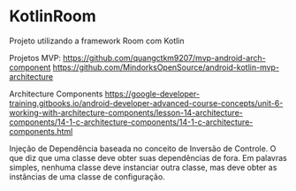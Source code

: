 # KotlinRoom
Projeto utilizando a framework Room com Kotlin


Projetos MVP:
https://github.com/quangctkm9207/mvp-android-arch-component
https://github.com/MindorksOpenSource/android-kotlin-mvp-architecture

Architecture Components
https://google-developer-training.gitbooks.io/android-developer-advanced-course-concepts/unit-6-working-with-architecture-components/lesson-14-architecture-components/14-1-c-architecture-components/14-1-c-architecture-components.html


Injeção de Dependência baseada no conceito de Inversão de Controle. O que diz que uma classe deve obter suas dependências de fora. Em palavras simples, nenhuma classe deve instanciar outra classe, mas deve obter as instâncias de uma classe de configuração.

